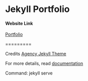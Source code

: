 Jekyll Portfolio
====================
#### Website Link

[Portfolio](http://www.gouravanvekar.com)

=========

Credits [Agency Jekyll Theme](https://github.com/y7kim/agency-jekyll-theme)

For more details, read [documentation](http://jekyllrb.com/)

Command: jekyll serve

